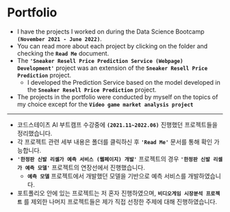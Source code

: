 # Portfolio

- I have the projects I worked on during the Data Science Bootcamp **`(November 2021 - June 2022)`**. 
- You can read more about each project by clicking on the folder and checking the **`Read Me`** document. 
- The **`'Sneaker Resell Price Prediction Service (Webpage) Development'`** project was an extension of the **`Sneaker Resell Price Prediction`** project. 
  - I developed the Prediction Service based on the model developed in the **`Sneaker Resell Price Prediction`** project. 
- The projects in the portfolio were conducted by myself on the topics of my choice except for the **`Video game market analysis project`**
______________________________________________________________________________________________________________________________________________________________
- 코드스테이츠 AI 부트캠프 수강중에 **`(2021.11~2022.06)`** 진행했던 프로젝트들을 정리했습니다. 
- 각 프로젝트 관련 세부 내용은 폴더를 클릭하신 후 **`'Read Me'`** 문서를 통해 확인 가능합니다. 
- **`'한정판 신발 리셀가 예측 서비스 (웹페이지) 개발'`** 프로젝트의 경우 **`'한정판 신발 리셀가 예측 모델'`** 프로젝트의 연장선에서 진행했습니다. 
  - **`예측 모델`** 프로젝트에서 개발했던 모델을 기반으로 예측 서비스를 개발하였습니다. 
- 포트폴리오 안에 있는 프로젝트는 저 혼자 진행하였으며, **`비디오게임 시장분석 프로젝트`** 를 제외한 나머지 프로젝트들은 제가 직접 선정한 주제에 대해 진행하였습니다. 
